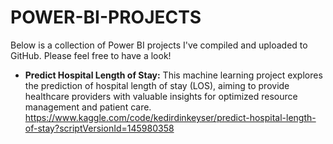 # POWER-BI-PROJECTS

Below is a collection of Power BI projects I've compiled and uploaded to GitHub. Please feel free to have a look!

* **Predict Hospital Length of Stay:** This machine learning project explores the prediction of hospital length of stay (LOS), aiming to provide healthcare providers with valuable insights for optimized resource management and patient care. 
https://www.kaggle.com/code/kedirdinkeyser/predict-hospital-length-of-stay?scriptVersionId=145980358
